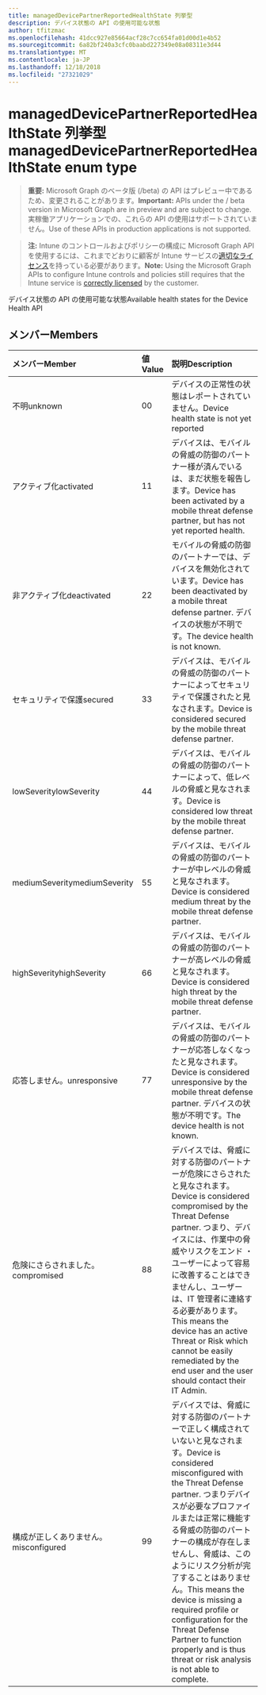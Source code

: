 ```yaml
---
title: managedDevicePartnerReportedHealthState 列挙型
description: デバイス状態の API の使用可能な状態
author: tfitzmac
ms.openlocfilehash: 41dcc927e85664acf28c7cc654fa01d00d1e4b52
ms.sourcegitcommit: 6a82bf240a3cfc0baabd227349e08a08311e3d44
ms.translationtype: MT
ms.contentlocale: ja-JP
ms.lasthandoff: 12/18/2018
ms.locfileid: "27321029"
---
```

# <a name="manageddevicepartnerreportedhealthstate-enum-type"></a><span data-ttu-id="2bff8-103">managedDevicePartnerReportedHealthState 列挙型</span><span class="sxs-lookup"><span data-stu-id="2bff8-103">managedDevicePartnerReportedHealthState enum type</span></span>

> <span data-ttu-id="2bff8-104">**重要:** Microsoft Graph のベータ版 (/beta) の API はプレビュー中であるため、変更されることがあります。</span><span class="sxs-lookup"><span data-stu-id="2bff8-104">**Important:** APIs under the / beta version in Microsoft Graph are in preview and are subject to change.</span></span> <span data-ttu-id="2bff8-105">実稼働アプリケーションでの、これらの API の使用はサポートされていません。</span><span class="sxs-lookup"><span data-stu-id="2bff8-105">Use of these APIs in production applications is not supported.</span></span>

> <span data-ttu-id="2bff8-106">**注:** Intune のコントロールおよびポリシーの構成に Microsoft Graph API を使用するには、これまでどおりに顧客が Intune サービスの[適切なライセンス](https://go.microsoft.com/fwlink/?linkid=839381)を持っている必要があります。</span><span class="sxs-lookup"><span data-stu-id="2bff8-106">**Note:** Using the Microsoft Graph APIs to configure Intune controls and policies still requires that the Intune service is [correctly licensed](https://go.microsoft.com/fwlink/?linkid=839381) by the customer.</span></span>

<span data-ttu-id="2bff8-107">デバイス状態の API の使用可能な状態</span><span class="sxs-lookup"><span data-stu-id="2bff8-107">Available health states for the Device Health API</span></span>
## <a name="members"></a><span data-ttu-id="2bff8-108">メンバー</span><span class="sxs-lookup"><span data-stu-id="2bff8-108">Members</span></span>
|<span data-ttu-id="2bff8-109">メンバー</span><span class="sxs-lookup"><span data-stu-id="2bff8-109">Member</span></span>|<span data-ttu-id="2bff8-110">値</span><span class="sxs-lookup"><span data-stu-id="2bff8-110">Value</span></span>|<span data-ttu-id="2bff8-111">説明</span><span class="sxs-lookup"><span data-stu-id="2bff8-111">Description</span></span>|
|:---|:---|:---|
|<span data-ttu-id="2bff8-112">不明</span><span class="sxs-lookup"><span data-stu-id="2bff8-112">unknown</span></span>|<span data-ttu-id="2bff8-113">0</span><span class="sxs-lookup"><span data-stu-id="2bff8-113">0</span></span>|<span data-ttu-id="2bff8-114">デバイスの正常性の状態はレポートされていません。</span><span class="sxs-lookup"><span data-stu-id="2bff8-114">Device health state is not yet reported</span></span>|
|<span data-ttu-id="2bff8-115">アクティブ化</span><span class="sxs-lookup"><span data-stu-id="2bff8-115">activated</span></span>|<span data-ttu-id="2bff8-116">1</span><span class="sxs-lookup"><span data-stu-id="2bff8-116">1</span></span>|<span data-ttu-id="2bff8-117">デバイスは、モバイルの脅威の防御のパートナー様が済んでいるは、まだ状態を報告します。</span><span class="sxs-lookup"><span data-stu-id="2bff8-117">Device has been activated by a mobile threat defense partner, but has not yet reported health.</span></span>|
|<span data-ttu-id="2bff8-118">非アクティブ化</span><span class="sxs-lookup"><span data-stu-id="2bff8-118">deactivated</span></span>|<span data-ttu-id="2bff8-119">2</span><span class="sxs-lookup"><span data-stu-id="2bff8-119">2</span></span>|<span data-ttu-id="2bff8-120">モバイルの脅威の防御のパートナーでは、デバイスを無効化されています。</span><span class="sxs-lookup"><span data-stu-id="2bff8-120">Device has been deactivated by a mobile threat defense partner.</span></span> <span data-ttu-id="2bff8-121">デバイスの状態が不明です。</span><span class="sxs-lookup"><span data-stu-id="2bff8-121">The device health is not known.</span></span>|
|<span data-ttu-id="2bff8-122">セキュリティで保護</span><span class="sxs-lookup"><span data-stu-id="2bff8-122">secured</span></span>|<span data-ttu-id="2bff8-123">3</span><span class="sxs-lookup"><span data-stu-id="2bff8-123">3</span></span>|<span data-ttu-id="2bff8-124">デバイスは、モバイルの脅威の防御のパートナーによってセキュリティで保護されたと見なされます。</span><span class="sxs-lookup"><span data-stu-id="2bff8-124">Device is considered secured by the mobile threat defense partner.</span></span>|
|<span data-ttu-id="2bff8-125">lowSeverity</span><span class="sxs-lookup"><span data-stu-id="2bff8-125">lowSeverity</span></span>|<span data-ttu-id="2bff8-126">4</span><span class="sxs-lookup"><span data-stu-id="2bff8-126">4</span></span>|<span data-ttu-id="2bff8-127">デバイスは、モバイルの脅威の防御のパートナーによって、低レベルの脅威と見なされます。</span><span class="sxs-lookup"><span data-stu-id="2bff8-127">Device is considered low threat by the mobile threat defense partner.</span></span>|
|<span data-ttu-id="2bff8-128">mediumSeverity</span><span class="sxs-lookup"><span data-stu-id="2bff8-128">mediumSeverity</span></span>|<span data-ttu-id="2bff8-129">5</span><span class="sxs-lookup"><span data-stu-id="2bff8-129">5</span></span>|<span data-ttu-id="2bff8-130">デバイスは、モバイルの脅威の防御のパートナーが中レベルの脅威と見なされます。</span><span class="sxs-lookup"><span data-stu-id="2bff8-130">Device is considered medium threat by the mobile threat defense partner.</span></span>|
|<span data-ttu-id="2bff8-131">highSeverity</span><span class="sxs-lookup"><span data-stu-id="2bff8-131">highSeverity</span></span>|<span data-ttu-id="2bff8-132">6</span><span class="sxs-lookup"><span data-stu-id="2bff8-132">6</span></span>|<span data-ttu-id="2bff8-133">デバイスは、モバイルの脅威の防御のパートナーが高レベルの脅威と見なされます。</span><span class="sxs-lookup"><span data-stu-id="2bff8-133">Device is considered high threat by the mobile threat defense partner.</span></span>|
|<span data-ttu-id="2bff8-134">応答しません。</span><span class="sxs-lookup"><span data-stu-id="2bff8-134">unresponsive</span></span>|<span data-ttu-id="2bff8-135">7</span><span class="sxs-lookup"><span data-stu-id="2bff8-135">7</span></span>|<span data-ttu-id="2bff8-136">デバイスは、モバイルの脅威の防御のパートナーが応答しなくなったと見なされます。</span><span class="sxs-lookup"><span data-stu-id="2bff8-136">Device is considered unresponsive by the mobile threat defense partner.</span></span> <span data-ttu-id="2bff8-137">デバイスの状態が不明です。</span><span class="sxs-lookup"><span data-stu-id="2bff8-137">The device health is not known.</span></span>|
|<span data-ttu-id="2bff8-138">危険にさらされました。</span><span class="sxs-lookup"><span data-stu-id="2bff8-138">compromised</span></span>|<span data-ttu-id="2bff8-139">8</span><span class="sxs-lookup"><span data-stu-id="2bff8-139">8</span></span>|<span data-ttu-id="2bff8-140">デバイスでは、脅威に対する防御のパートナーが危険にさらされたと見なされます。</span><span class="sxs-lookup"><span data-stu-id="2bff8-140">Device is considered compromised by the Threat Defense partner.</span></span> <span data-ttu-id="2bff8-141">つまり、デバイスには、作業中の脅威やリスクをエンド ・ ユーザーによって容易に改善することはできませんし、ユーザーは、IT 管理者に連絡する必要があります。</span><span class="sxs-lookup"><span data-stu-id="2bff8-141">This means the device has an active Threat or Risk which cannot be easily remediated by the end user and the user should contact their IT Admin.</span></span>|
|<span data-ttu-id="2bff8-142">構成が正しくありません。</span><span class="sxs-lookup"><span data-stu-id="2bff8-142">misconfigured</span></span>|<span data-ttu-id="2bff8-143">9</span><span class="sxs-lookup"><span data-stu-id="2bff8-143">9</span></span>|<span data-ttu-id="2bff8-144">デバイスでは、脅威に対する防御のパートナーで正しく構成されていないと見なされます。</span><span class="sxs-lookup"><span data-stu-id="2bff8-144">Device is considered misconfigured with the Threat Defense partner.</span></span> <span data-ttu-id="2bff8-145">つまりデバイスが必要なプロファイルまたは正常に機能する脅威の防御のパートナーの構成が存在しませんし、脅威は、このようにリスク分析が完了することはありません。</span><span class="sxs-lookup"><span data-stu-id="2bff8-145">This means the device is missing a required profile or configuration for the Threat Defense Partner to function properly and is thus threat or risk analysis is not able to complete.</span></span>|






